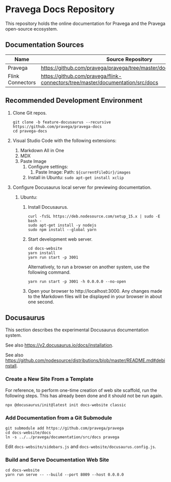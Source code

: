 # Pravega Docs Repository

This repository holds the online documentation for Pravega and the Pravega open-source ecosystem.

## Documentation Sources

| Name                | Source Repository                                                              |
| ------------------- | ------------------------------------------------------------------------------ |
| Pravega             | https://github.com/pravega/pravega/tree/master/documentation/src/docs          |
| Flink Connectors    | https://github.com/pravega/flink-connectors/tree/master/documentation/src/docs |

## Recommended Development Environment

1. Clone Git repos.

    ```shell
    git clone -b feature-docusaurus --recursive https://github.com/pravega/pravega-docs
    cd pravega-docs
    ```

2. Visual Studio Code with the following extensions:
   1. Markdown All in One
   2. MDX
   3. Paste Image
      1. Configure settings:
         1. Paste Image: Path: `${currentFileDir}/images`
      2. Install in Ubuntu: `sudo apt-get install xclip`

3. Configure Docusaurus local server for previewing documentation.

   1. Ubuntu:

      1. Install Docusaurus.

            ```shell
            curl -fsSL https://deb.nodesource.com/setup_15.x | sudo -E bash -
            sudo apt-get install -y nodejs
            sudo npm install --global yarn
            ```

      2. Start development web server.
            ```shell
            cd docs-website
            yarn install
            yarn run start -p 3001
            ```

         Alternatively, to run a browser on another system, use the following command.
            ```shell
            yarn run start -p 3001 -h 0.0.0.0 --no-open
            ```

      3. Open your browser to http://localhost:3000.
         Any changes made to the Markdown files will be displayed in your browser in about one second.

## Docusaurus

This section describes the experimental Docusaurus documentation system.

See also https://v2.docusaurus.io/docs/installation.

See also https://github.com/nodesource/distributions/blob/master/README.md#debinstall.

### Create a New Site From a Template

For reference, to perform one-time creation of web site scaffold, run the following steps.
This has already been done and it should not be run again.

```shell
npx @docusaurus/init@latest init docs-website classic
```

### Add Documentation from a Git Submodule

```shell
git submodule add https://github.com/pravega/pravega
cd docs-website/docs
ln -s ../../pravega/documentation/src/docs pravega
```

Edit `docs-website/sidebars.js` and `docs-website/docusaurus.config.js`.

### Build and Serve Documentation Web Site

```shell
cd docs-website
yarn run serve -- --build --port 8009 --host 0.0.0.0
```
